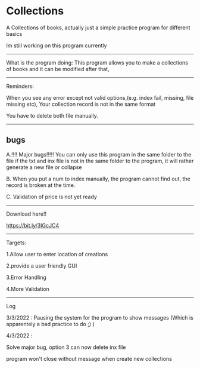 # Collections
A Collections of books, actually just a simple practice program for different basics


Im still working on this program currently

-------------------------------------------------------------------------------------------------


What is the program doing:
This program allows you to make a collections of books and it can be modified after that,


-------------------------------------------------------------------------------------------------


Reminders:


When you see any error except not valid options,(e.g. index fail, missing, file missing etc), Your collection record is not in the same format


You have to delete both file manually.

-------------------------------------------------------------------------------------------------
bugs
----
A.!!!! Major bugs!!!!!
You can only use this program in the same folder to the file
if the txt and inx file is not in the same folder to the program, it will rather generate a new file or collapse


B.
When you put a num to index manually, the program cannot find out, the record is broken at the time.


C.
Validation of price is not yet ready

-------------------------------------------------------------------------------------------------


Download here!!


https://bit.ly/3IGcJC4


-------------------------------------------------------------------------------------------------


Targets:

1.Allow user to enter location of creations


2.provide a user friendly GUI



3.Error Handling



4.More Validation


-------------------------------------------------------------------------------------------------


Log

3/3/2022 : Pausing the system for the program to show messages (Which is apparentely a bad practice to do ;) )



4/3/2022 : 


Solve major bug, option 3 can now delete inx file 


program won't close without message when create new collections
         
